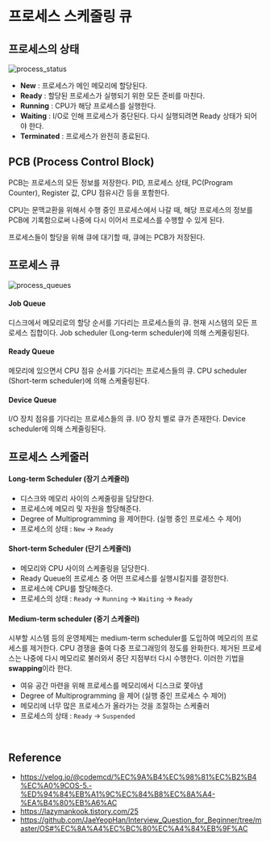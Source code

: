# 프로세스 스케줄링 큐



## 프로세스의 상태

![process_status](https://github.com/dhkdn9192/data_engineer_should_know/blob/master/interview/computer_science/img/process_status_changes.png)

- **New** : 프로세스가 메인 메모리에 할당된다.
- **Ready** : 할당된 프로세스가 실행되기 위한 모든 준비를 마친다.
- **Running** : CPU가 해당 프로세스를 실행한다.
- **Waiting** : I/O로 인해 프로세스가 중단된다. 다시 실행되려면 Ready 상태가 되어야 한다.
- **Terminated** : 프로세스가 완전히 종료된다.



## PCB (Process Control Block)

PCB는 프로세스의 모든 정보를 저장한다. PID, 프로세스 상태, PC(Program Counter), Register 값, CPU 점유시간 등을 포함한다.

CPU는 문맥교환을 위해서 수행 중인 프로세스에서 나갈 때, 해당 프로세스의 정보를 PCB에 기록함으로써 나중에 다시 이어서 프로세스를 수행할 수 있게 된다.

프로세스들이 할당을 위해 큐에 대기할 때, 큐에는 PCB가 저장된다.



## 프로세스 큐

![process_queues](https://github.com/dhkdn9192/data_engineer_should_know/blob/master/interview/computer_science/img/process_queues.png)

#### Job Queue

디스크에서 메모리로의 할당 순서를 기다리는 프로세스들의 큐. 현재 시스템의 모든 프로세스 집합이다. Job scheduler (Long-term scheduler)에 의해 스케줄링된다.



#### Ready Queue

메모리에 있으면서 CPU 점유 순서를 기다리는 프로세스들의 큐. CPU scheduler (Short-term scheduler)에 의해 스케줄링된다.



#### Device Queue

I/O 장치 점유를 기다리는 프로세스들의 큐. I/O 장치 별로 큐가 존재한다. Device scheduler에 의해 스케줄링된다.







## 프로세스 스케줄러

#### Long-term Scheduler (장기 스케줄러)

- 디스크와 메모리 사이의 스케줄링을 담당한다.
- 프로세스에 메모리 및 자원을 할당해준다.
- Degree of Multiprogramming 을 제어한다. (실행 중인 프로세스 수 제어)
- 프로세스의 상태 : ```New``` -> ```Ready``` 



#### Short-term Scheduler (단기 스케줄러)

- 메모리와 CPU 사이의 스케줄링을 담당한다.
- Ready Queue의 프로세스 중 어떤 프로세스를 실행시킬지를 결정한다.
- 프로세스에 CPU를 할당해준다.
- 프로세스의 상태 : ```Ready``` -> ```Running``` -> ```Waiting``` -> ```Ready```



#### Medium-term scheduler (중기 스케줄러)

시부할 시스템 등의 운영체제는 medium-term scheduler를 도입하여 메모리의 프로세스를 제거한다. CPU 경쟁을 줄여 다중 프로그래밍의 정도를 완화한다. 제거된 프로세스는 나중에 다시 메모리로 불러와서 중단 지점부터 다시 수행한다. 이러한 기법을 **swapping**이라 한다.

- 여유 공간 마련을 위해 프로세스를 메모리에서 디스크로 쫓아냄
- Degree of Multiprogramming 을 제어 (실행 중인 프로세스 수 제어)
- 메모리에 너무 많은 프로세스가 올라가는 것을 조절하는 스케줄러
- 프로세스의 상태 : ```Ready``` -> ```Suspended```



<br>



## Reference

- https://velog.io/@codemcd/%EC%9A%B4%EC%98%81%EC%B2%B4%EC%A0%9COS-5.-%ED%94%84%EB%A1%9C%EC%84%B8%EC%8A%A4-%EA%B4%80%EB%A6%AC
- https://lazymankook.tistory.com/25
- https://github.com/JaeYeopHan/Interview_Question_for_Beginner/tree/master/OS#%EC%8A%A4%EC%BC%80%EC%A4%84%EB%9F%AC

